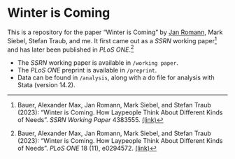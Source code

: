 # Winter is Coming

This is a repository for the paper “Winter is Coming” by [Jan Romann](https://github.com/JKRhb), Mark Siebel, Stefan Traub, and me. It first came out as a _SSRN_ working paper[^1] and has later been published in _PLoS ONE_.[^2]

- The _SSRN_ working paper is available in `/working paper`.
- The _PLoS ONE_ preprint is available in `/preprint`.
- Data can be found in `/analysis`, along with a do file for analysis with Stata (version 14.2).

[^1]: Bauer, Alexander Max, Jan Romann, Mark Siebel, and Stefan Traub (2023): “Winter is Coming. How Laypeople Think About Different Kinds of Needs”. _SSRN Working Paper_ 4383555. [(link)](https://ssrn.com/abstract=4383555)
[^2]: Bauer, Alexander Max, Jan Romann, Mark Siebel, and Stefan Traub (2023): “Winter is Coming. How Laypeople Think About Different Kinds of Needs”. _PLoS ONE_ 18 (11), e0294572. [(link)](https://journals.plos.org/plosone/article?id=10.1371/journal.pone.0294572)
